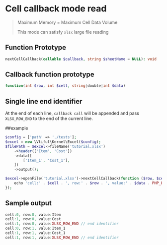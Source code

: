 # Cell callback mode read

> Maximum Memory = Maximum Cell Data Volume
>
> This mode can satisfy `xlsx` large file reading

## Function Prototype

```php
nextCellCallback(callable $callback, string $sheetName = NULL): void
```

## Callback function prototype

```php
function(int $row, int $cell, string|double|int $data)
```

## Single line end identifier

At the end of each line, `callback call` will be appended and pass `XLSX_ROW_END` to the end of the current line.

##example

```php
$config = ['path' => './tests'];
$excel = new \Vtiful\Kernel\Excel($config);
$filePath = $excel->fileName('tutorial.xlsx')
    ->header(['Item', 'Cost'])
    ->data([
        ['Item_1', 'Cost_1'],
    ])
    ->output();

$excel->openFile('tutorial.xlsx')->nextCellCallback(function ($row, $cell, $data) {
    echo 'cell:' . $cell . ', row:' . $row . ', value:' . $data . PHP_EOL;
});
```

## Sample output

```php
cell:0, row:0, value:Item
cell:1, row:0, value:Cost
cell:1, row:0, value:XLSX_ROW_END // end identifier
cell:0, row:1, value:Item_1
cell:1, row:1, value:Cost_1
cell:1, row:1, value:XLSX_ROW_END // end identifier
```